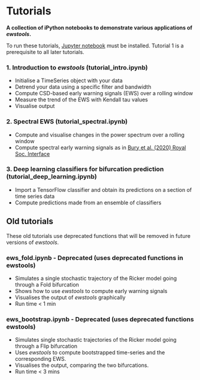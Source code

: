 # Tutorials
**A collection of iPython notebooks to demonstrate various applications of *ewstools*.**

To run these tutorials, [Jupyter notebook](https://jupyter.org/install) must be installed. Tutorial 1 is a prerequisite to all later tutorials.

### 1. Introduction to *ewstools* (tutorial_intro.ipynb)

- Initialise a TimeSeries object with your data
- Detrend your data using a specific filter and bandwidth
- Compute CSD-based early warning signals (EWS) over a rolling window
- Measure the trend of the EWS with Kendall tau values
- Visualise output

### 2. Spectral EWS (tutorial_spectral.ipynb)

- Compute and visualise changes in the power spectrum over a rolling window
- Compute spectral early warning signals as in [Bury et al. (2020) Royal Soc. Interface](https://royalsocietypublishing.org/doi/full/10.1098/rsif.2020.0482)

### 3. Deep learning classifiers for bifurcation prediction (tutorial_deep_learning.ipynb)

- Import a TensorFlow classifier and obtain its predictions on a section of time series data
- Compute predictions made from an ensemble of classifiers



## Old tutorials

These old tutorials use deprecated functions that will be removed in future versions of *ewstools*.

### ews_fold.ipynb - Deprecated (uses deprecated functions in ewstools)
- Simulates a single stochastic trajectory of the Ricker model going through a Fold bifurcation
- Shows how to use *ewstools* to compute early warning signals
- Visualises the output of *ewstools* graphically
- Run time < 1 min


### ews_bootstrap.ipynb - Deprecated (uses deprecated functions ewstools)
- Simulates single stochastic trajectories of the Ricker model going through a Flip bifurcation
- Uses *ewstools* to compute bootstrapped time-series and the corresponding EWS.
- Visualises the output, comparing the two bifurcations.
- Run time < 3 mins

